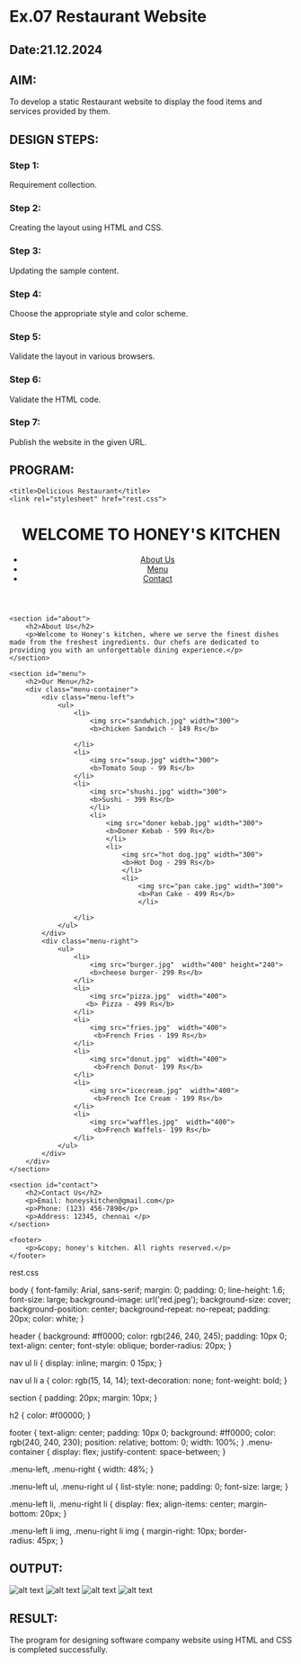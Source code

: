 # Ex.07 Restaurant Website
## Date:21.12.2024

## AIM:
To develop a static Restaurant website to display the food items and services provided by them.

## DESIGN STEPS:

### Step 1:
Requirement collection.

### Step 2:
Creating the layout using HTML and CSS.

### Step 3:
Updating the sample content.

### Step 4:
Choose the appropriate style and color scheme.

### Step 5:
Validate the layout in various browsers.

### Step 6:
Validate the HTML code.

### Step 7:
Publish the website in the given URL.

## PROGRAM:
<html>
<head>
    
    <title>Delicious Restaurant</title>
    <link rel="stylesheet" href="rest.css">
</head>
<body>
    <header>
        <h1>WELCOME TO HONEY'S KITCHEN</h1>
        <nav>
            <ul>
                <li><a href="#about">About Us</a></li>
                <li><a href="#menu">Menu</a></li>
                <li><a href="#contact">Contact</a></li>
            </ul>
        </nav>
    </header>

    <section id="about">
        <h2>About Us</h2>
        <p>Welcome to Honey's kitchen, where we serve the finest dishes made from the freshest ingredients. Our chefs are dedicated to providing you with an unforgettable dining experience.</p>
    </section>

    <section id="menu">
        <h2>Our Menu</h2>
        <div class="menu-container">
            <div class="menu-left">
                <ul>
                    <li>
                        <img src="sandwhich.jpg" width="300">
                        <b>chicken Sandwich - 149 Rs</b>
                    
                    </li>
                    <li>
                        <img src="soup.jpg" width="300">
                        <b>Tomato Soup - 99 Rs</b>
                    </li>
                    <li>
                        <img src="shushi.jpg" width="300">
                        <b>Sushi - 399 Rs</b>
                        </li> 
                        <li>
                            <img src="doner kebab.jpg" width="300">
                            <b>Doner Kebab - 599 Rs</b>
                            </li> 
                            <li>
                                <img src="hot dog.jpg" width="300">
                                <b>Hot Dog - 299 Rs</b>
                                </li> 
                                <li>
                                    <img src="pan cake.jpg" width="300">
                                    <b>Pan Cake - 499 Rs</b>
                                    </li> 

                    </li>
                </ul>
            </div>
            <div class="menu-right">
                <ul>
                    <li>
                        <img src="burger.jpg"  width="400" height="240">
                        <b>cheese burger- 299 Rs</b>
                    </li>
                    <li>
                        <img src="pizza.jpg"  width="400">
                       <b> Pizza - 499 Rs</b>
                    </li>
                    <li>
                        <img src="fries.jpg"  width="400">
                         <b>French Fries - 199 Rs</b>
                    </li>
                    <li>
                        <img src="donut.jpg"  width="400">
                         <b>French Donut- 199 Rs</b>
                    </li>
                    <li>
                        <img src="icecream.jpg"  width="400">
                         <b>French Ice Cream - 199 Rs</b>
                    </li>
                    <li>
                        <img src="waffles.jpg"  width="400">
                         <b>French Waffels- 199 Rs</b>
                    </li>
                </ul>
            </div>
        </div>
    </section>

    <section id="contact">
        <h2>Contact Us</h2>
        <p>Email: honeyskitchen@gmail.com</p>
        <p>Phone: (123) 456-7890</p>
        <p>Address: 12345, chennai </p>
    </section>

    <footer>
        <p>&copy; honey's kitchen. All rights reserved.</p>
    </footer>
</body>
</html

rest.css

body {
    font-family: Arial, sans-serif;
    margin: 0;
    padding: 0;
    line-height: 1.6;
    font-size: large;
    background-image: url('red.jpeg');
    background-size: cover; 
    background-position: center; 
    background-repeat: no-repeat; 
    padding: 20px;
    color: white;
}

header {
    background: #ff0000; 
    color: rgb(246, 240, 245);
    padding: 10px 0;
    text-align: center;
    font-style: oblique;
    border-radius: 20px;
}



nav ul li {
    display: inline;
    margin: 0 15px;
}

nav ul li a {
    color: rgb(15, 14, 14);
    text-decoration: none;
    font-weight: bold;
}

section {
    padding: 20px;
    margin: 10px;
}

h2 {
    color: #f00000; 
}

footer {
    text-align: center;
    padding: 10px 0;
    background: #ff0000;
    color: rgb(240, 240, 230);
    position: relative;
    bottom: 0;
    width: 100%;
}
.menu-container {
    display: flex;
    justify-content: space-between;
}

.menu-left, .menu-right {
    width: 48%; 
}

.menu-left ul, .menu-right ul {
    list-style: none;
    padding: 0;
    font-size: large;
}

.menu-left li, .menu-right li {
    display: flex;
    align-items: center;
    margin-bottom: 20px;
}

.menu-left li img, .menu-right li img {
    margin-right: 10px;
    border-radius: 45px;
}


## OUTPUT:
![alt text](<Screenshot 2024-12-21 115318.png>)
![alt text](<Screenshot 2024-12-21 115331-1.png>)
 ![alt text](<Screenshot 2024-12-21 115349-1.png>) 
 ![alt text](<Screenshot 2024-12-21 115359-1.png>)

## RESULT:
The program for designing software company website using HTML and CSS is completed successfully.
